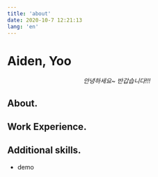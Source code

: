```yaml
---
title: 'about'
date: 2020-10-7 12:21:13
lang: 'en'
---
```


# Aiden, Yoo

<div align="center">

_안녕하세요~ 반갑습니다!!!_

</div>

## About.

## Work Experience.

## Additional skills.

- demo
